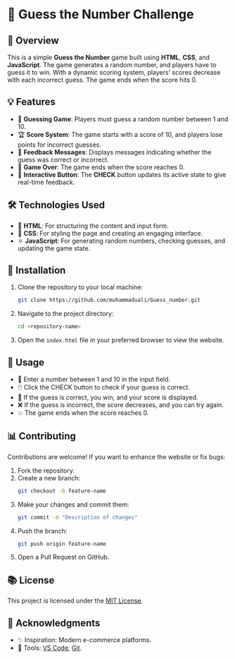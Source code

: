 # 🎲 Guess the Number Challenge

## 📃 Overview
This is a simple **Guess the Number** game built using **HTML**, **CSS**, and **JavaScript**. The game generates a random number, and players have to guess it to win. With a dynamic scoring system, players' scores decrease with each incorrect guess. The game ends when the score hits 0.

## 💡 Features
- 🎯 **Guessing Game**: Players must guess a random number between 1 and 10.
- 🏆 **Score System**: The game starts with a score of 10, and players lose points for incorrect guesses.
- 💬 **Feedback Messages**: Displays messages indicating whether the guess was correct or incorrect.
- 🚫 **Game Over**: The game ends when the score reaches 0.
- 🔄 **Interactive Button**: The **CHECK** button updates its active state to give real-time feedback.

## 🛠️ Technologies Used
- 🔢 **HTML**: For structuring the content and input form.
- 💎 **CSS**: For styling the page and creating an engaging interface.
- ⚛️ **JavaScript**: For generating random numbers, checking guesses, and updating the game state.

## 🔧 Installation
1. Clone the repository to your local machine:
   ```bash
   git clone https://github.com/muhammaduali/Guess_number.git
   ```
2. Navigate to the project directory:
   ```bash
   cd <repository-name>
   ```
3. Open the `index.html` file in your preferred browser to view the website.

## 🔁 Usage
- 🔢 Enter a number between 1 and 10 in the input field.
- 🖱️ Click the CHECK button to check if your guess is correct.
- 🎉 If the guess is correct, you win, and your score is displayed.
- ❌ If the guess is incorrect, the score decreases, and you can try again.
- 💥 The game ends when the score reaches 0.

## 📊 Contributing
Contributions are welcome! If you want to enhance the website or fix bugs:
1. Fork the repository.
2. Create a new branch:
   ```bash
   git checkout -b feature-name
   ```
3. Make your changes and commit them:
   ```bash
   git commit -m "Description of changes"
   ```
4. Push the branch:
   ```bash
   git push origin feature-name
   ```
5. Open a Pull Request on GitHub.

## 📚 License
This project is licensed under the [MIT License](LICENSE).

## 🙏 Acknowledgments
- ✨ Inspiration: Modern e-commerce platforms.
- 🔧 Tools: [VS Code](https://code.visualstudio.com/), [Git](https://git-scm.com/).
